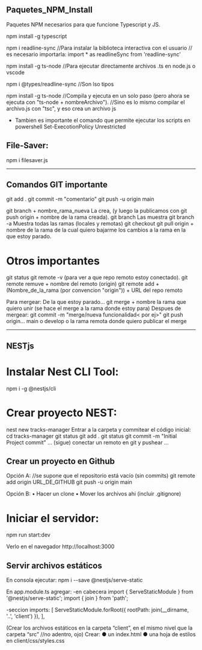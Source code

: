 ## Paquetes_NPM_Install
Paquetes NPM necesarios para que funcione Typescript y JS.


npm install -g typescript



npm i readline-sync
//Para instalar la biblioteca interactiva con el usuario
// es necesario importarla: 
import * as readlineSync from 'readline-sync' 


npm install -g ts-node
//Para ejecutar directamente archivos .ts en node.js o vscode


npm i @types/readline-sync
//Son lso tipos


npm install -g ts-node
//Compila y ejecuta en un solo paso (pero ahora se ejecuta con "ts-node + nombreArchivo").
//Sino es lo mismo compilar el archivo.js con "tsc", y eso crea un archivo js


- Tambien es importante el comando que permite ejecutar los scripts en powershell
Set-ExecotionPolicy Unrestricted


## File-Saver:
npm i filesaver.js

------------------------------------------------------------------------------------------------------------------------------------------------------------------------------------------------------------------------------------------------------------------------------------

## Comandos GIT importante

git add .
git commit -m "comentario"
git push -u origin main

git branch + nombre_rama_nueva La crea, (y luego la publicamos con git push origin + nombre de la rama creada).
git branch   Las muestra
git branch -a Muestra todas las ramas (locales y remotas)
git checkout
git pull origin + nombre de la rama de la cual quiero bajarme los cambios a la rama en la que estoy parado.

# Otros importantes

git status
git remote -v (para ver a que repo remoto estoy conectado).
git remote remuve + nombre del remoto (origin)
git remote  add + (Nombre_de_la_rama (por convencion "origin")) + URL del repo remoto

Para mergear:
De la que estoy parado...
git merge + nombre la rama que quiero unir (se hace el merge a la rama donde estoy para)
Despues de mergear:
git commit -m "merge/nueva funcionalidad< por ej>"
git push origin... main o develop o la rama remota donde quiero publicar el merge



------------------------------------------------------------------------------------------------------------------------------------------------------------------------------------------------------------------------------------------------------------------------------------

## NESTjs

# Instalar Nest CLI Tool:
npm i -g @nestjs/cli

# Crear proyecto NEST:
nest new tracks-manager
Entrar a la carpeta y commitear el código inicial:
cd tracks-manager
git status
git add .
git status
git commit -m "Initial Project commit"
… (sigue) conectar un remoto en git y pushear …

## Crear un proyecto en Github

Opción A:
//se supone que el repositorio está vacío (sin
commits)
git remote add origin URL_DE_GITHUB
git push -u origin main

Opción B:
• Hacer un clone
• Mover los archivos ahi (incluir .gitignore)

# Iniciar el servidor:

npm run start:dev

Verlo en el navegador
http://localhost:3000

## Servir archivos estáticos

En consola ejecutar:
npm i --save @nestjs/serve-static

En app.module.ts agregar:
-en cabecera
import { ServeStaticModule } from '@nestjs/serve-static';
import { join } from 'path';

-seccion imports:
[
 ServeStaticModule.forRoot({ rootPath: join(__dirname, '..', 'client') }),
],

(Crear los archivos estáticos en la carpeta
“client”, en el mismo nivel que la carpeta “src”
//no adentro, ojo)
Crear:
● un index.html
● una hoja de estilos en client/css/styles.css